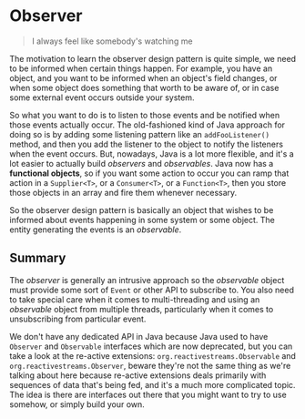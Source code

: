 # Observer

> I always feel like somebody's watching me

The motivation to learn the observer design pattern is quite simple, we need to be informed when certain things happen. For example, you have an object, and you want to be informed when an object's field changes, or when some object does something that worth to be aware of, or in case some external event occurs outside your system.

So what you want to do is to listen to those events and be notified when those events actually occur. The old-fashioned kind of Java approach for doing so is by adding some listening pattern like an `addFooListener()` method, and then you add the listener to the object to notify the listeners when the event occurs. But, nowadays, Java is a lot more flexible, and it's a lot easier to actually build _observers_ and _observables_. Java now has a **functional objects**, so if you want some action to occur you can ramp that action in a `Supplier<T>`, or a `Consumer<T>`, or a `Function<T>`, then you store those objects in an array and fire them whenever necessary.

So the observer design pattern is basically an object that wishes to be informed about events happening in some system or some object. The entity generating the events is an _observable_.

## Summary

The _observer_ is generally an intrusive approach so the _observable_ object must provide some sort of `Event` or other API to subscribe to. You also need to take special care when it comes to multi-threading and using an _observable_ object from multiple threads, particularly when it comes to unsubscribing from particular event.

We don't have any dedicated API in Java because Java used to have `Observer` and `Observable` interfaces which are now deprecated, but you can take a look at the re-active extensions: `org.reactivestreams.Observable` and `org.reactivestreams.Observer`, beware they're not the same thing as we're talking about here because re-active extensions deals primarily with sequences of data that's being fed, and it's a much more complicated topic. The idea is there are interfaces out there that you might want to try to use somehow, or simply build your own.
